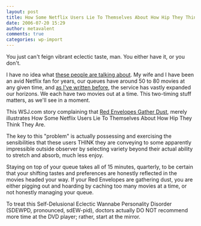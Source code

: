 ```yaml
---
layout: post
title: How Some Netflix Users Lie To Themselves About How Hip They Think They Are
date: 2006-07-20 15:29
author: metavalent
comments: true
categories: wp-import
---
```

You just can't feign vibrant eclectic taste, man.  You either have it, or you don't.  

I have no idea what <a href="http://online.wsj.com/public/article/SB115255814013802582.html">these people are talking about</a>.  My wife and I have been an avid Netflix fan for years, our queues have around 50 to 80 movies at any given time, and <a href="http://metavalent.info/2006/06/netflix-fad-diversion-or-national.html">as I've written before</a>, the service has vastly expanded our horizons.  We each have two movies out at a time.  This two-timing stuff matters, as we'll see in a moment.

This WSJ.com story complaining that <a href="http://online.wsj.com/public/article/SB115255814013802582.html">Red Envelopes Gather Dust</a>, merely illustrates How Some Netflix Users Lie To Themselves About How Hip They Think They Are.

The key to this "problem" is actually possessing and exercising the sensibilities that these users THINK they are conveying to some apparently impressible outside observer by selecting variety beyond their actual ability to stretch and absorb, much less enjoy.

Staying on top of your queue takes all of 15 minutes, quarterly, to be certain that your shifting tastes and preferences are honestly reflected in the movies headed your way.  If your Red Envelopes are gathering dust, you are either pigging out and hoarding by caching too many movies at a time, or not honestly managing your queue.

To treat this Self-Delusional Eclectic Wannabe Personality Disorder (SDEWPD, pronounced, sdEW-pid), doctors actually DO NOT recommend more time at the DVD player; rather, start at the mirror.
